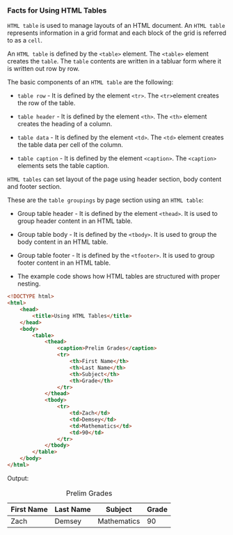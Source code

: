 ### Facts for Using HTML Tables

`HTML table` is used to manage layouts of an HTML document. An `HTML table` represents information in a grid format and each block of the grid is referred to as a `cell`.
 
An `HTML table` is defined by the `<table>` element. The `<table>` element creates the `table`. The `table` contents are written in a tabluar form where it is written out row by row.

The basic components of an `HTML table` are the following:

- `table row` - It is defined by the element `<tr>`. The `<tr>`element creates the row of the table.

- `table header` - It is defined by the element `<th>`. The `<th>` element creates the heading of a column.

- `table data` - It is defined by the element `<td>`. The `<td>` element creates the table data per cell of the column.

- `table caption` - It is defined by the element `<caption>`. The `<caption>` elements sets the table caption.

`HTML tables` can set layout of the page using header section, body content and footer section. 

These are the `table groupings` by page section using an `HTML table`:

- Group table header - It is defined by the element `<thead>`. It is used to group header content in an  HTML table.

- Group table body - It is defined by the `<tbody>`. It is used to group the body content in an HTML table.

- Group table footer - It is defined by the `<tfooter>`. It is used to group footer content in an HTML table.

- The example code shows how HTML tables are structured with proper nesting.

```html
<!DOCTYPE html>
<html>
    <head>
        <title>Using HTML Tables</title>
    </head>
    <body>
        <table>
            <thead>
                <caption>Prelim Grades</caption>
                <tr>
                    <th>First Name</th>
                    <th>Last Name</th>
                    <th>Subject</th>
                    <th>Grade</th>
                </tr>
            </thead>
            <tbody>
                <tr>
                    <td>Zach</td>
                    <td>Demsey</td>
                    <td>Mathematics</td>
                    <td>90</td>
                </tr>
            </tbody>
        </table>
    </body>
</html>

```
Output:

<!DOCTYPE html>
<html>
    <head>
        <title>Using HTML Tables</title>
    </head>
    <body>
        <table>
            <thead>
                <caption>Prelim Grades</caption>
                <tr>
                    <th>First Name</th>
                    <th>Last Name</th>
                    <th>Subject</th>
                    <th>Grade</th>
                </tr>
            </thead>
            <tbody>
                <tr>
                    <td>Zach</td>
                    <td>Demsey</td>
                    <td>Mathematics</td>
                    <td>90</td>
                </tr>
            </tbody>
        </table>
    </body>
</html>
